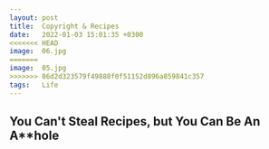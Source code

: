 ```yaml
---
layout: post
title:  Copyright & Recipes
date:   2022-01-03 15:01:35 +0300
<<<<<<< HEAD
image:  06.jpg
=======
image:  05.jpg
>>>>>>> 86d2d323579f49888f0f51152d896a859841c357
tags:   Life
---
```


## You Can't Steal Recipes, but You Can Be An A**hole




